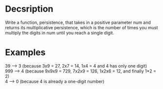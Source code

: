 # Decsription
Write a function, persistence, that takes in a positive parameter num and returns its multiplicative persistence, which is the number of times you must multiply the digits in num until you reach a single digit.

# Examples
39 --> 3 (because 3x9 = 27, 2x7 = 14, 1x4 = 4 and 4 has only one digit)
<br>
999 --> 4 (because 9x9x9 = 729, 7x2x9 = 126, 1x2x6 = 12, and finally 1*2 = 2)
<br>
4 --> 0 (because 4 is already a one-digit number)
